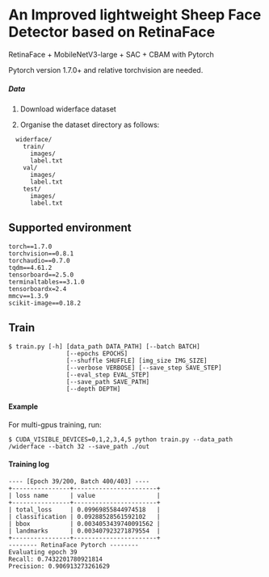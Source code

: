 # An Improved lightweight Sheep Face Detector based on RetinaFace
RetinaFace + MobileNetV3-large + SAC + CBAM with Pytorch


Pytorch version 1.7.0+ and relative torchvision are needed.

##### Data
1. Download widerface dataset


2. Organise the dataset directory as follows:

```Shell
  widerface/
    train/
      images/
      label.txt
    val/
      images/
      label.txt
    test/
      images/
      label.txt
```

## Supported environment
```
torch==1.7.0
torchvision==0.8.1
torchaudio==0.7.0
tqdm==4.61.2
tensorboard==2.5.0
terminaltables==3.1.0
tensorboardx=2.4
mmcv==1.3.9
scikit-image==0.18.2

```


## Train
```
$ train.py [-h] [data_path DATA_PATH] [--batch BATCH]
                [--epochs EPOCHS]
                [--shuffle SHUFFLE] [img_size IMG_SIZE]
                [--verbose VERBOSE] [--save_step SAVE_STEP]
                [--eval_step EVAL_STEP]
                [--save_path SAVE_PATH]
                [--depth DEPTH]
```

#### Example
For multi-gpus training, run:
```
$ CUDA_VISIBLE_DEVICES=0,1,2,3,4,5 python train.py --data_path /widerface --batch 32 --save_path ./out
```

#### Training log
```
---- [Epoch 39/200, Batch 400/403] ----
+----------------+-----------------------+
| loss name      | value                 |
+----------------+-----------------------+
| total_loss     | 0.09969855844974518   |
| classification | 0.09288528561592102   |
| bbox           | 0.0034053439740091562 |
| landmarks      | 0.003407923271879554  |
+----------------+-----------------------+
-------- RetinaFace Pytorch --------
Evaluating epoch 39
Recall: 0.7432201780921814
Precision: 0.906913273261629
```

